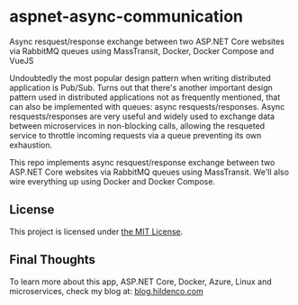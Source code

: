 # aspnet-async-communication
Async resquest/response exchange between two ASP.NET Core websites via RabbitMQ
queues using MassTransit, Docker, Docker Compose and VueJS 

Undoubtedly the most popular design pattern when writing distributed application
is Pub/Sub. Turns out that there's another important design pattern used in
distributed applications not as frequently mentioned, that can also be
implemented with queues: async resquests/responses. Async resquests/responses
are very useful and widely used to exchange data between microservices in
non-blocking calls, allowing the resqueted service to throttle incoming requests
via a queue preventing its own exhaustion.

This repo implements async resquest/response exchange between two ASP.NET Core
websites via RabbitMQ queues using MassTransit. We'll also wire everything up
using Docker and Docker Compose. 

## License
This project is licensed under
[the MIT License](https://opensource.org/licenses/MIT).

## Final Thoughts
To learn more about this app, ASP.NET Core, Docker, Azure, Linux and
microservices, check my blog at: [blog.hildenco.com](https://blog.hildenco.com)

